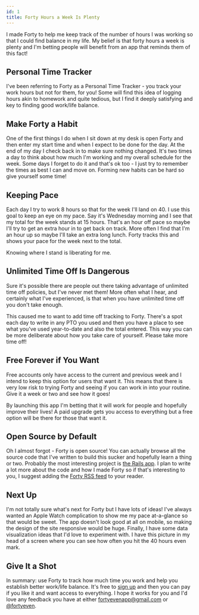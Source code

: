 ```yaml
---
id: 1
title: Forty Hours a Week Is Plenty
---
```


I made Forty to help me keep track of the number of hours I was working so that
I could find balance in my life. My belief is that forty hours a week is plenty
and I'm betting people will benefit from an app that reminds them of this fact!

<!-- READ-MORE -->

## Personal Time Tracker

I've been referring to Forty as a Personal Time Tracker - you track your work
hours but not for them, for you! Some will find this idea of logging hours akin
to homework and quite tedious, but I find it deeply satisfying and key to
finding good work/life balance.

## Make Forty a Habit

One of the first things I do when I sit down at my desk is open Forty and then
enter my start time and when I expect to be done for the day. At the end of my
day I check back in to make sure nothing changed. It's two times a day to think
about how much I'm working and my overall schedule for the week. Some days I
forget to do it and that's ok too - I just try to remember the times as best I
can and move on. Forming new habits can be hard so give yourself some time!

## Keeping Pace

Each day I try to work 8 hours so that for the week I'll land on 40. I use this
goal to keep an eye on my pace. Say it's Wednesday morning and I see that my
total for the week stands at 15 hours. That's an hour off pace so maybe I'll try
to get an extra hour in to get back on track. More often I find that I'm an hour
up so maybe I'll take an extra long lunch. Forty tracks this and shows your pace
for the week next to the total.

Knowing where I stand is liberating for me.

## Unlimited Time Off Is Dangerous

Sure it's possible there are people out there taking advantage of unlimited time
off policies, but I've never met them! More often what I hear, and certainly
what I've experienced, is that when you have unlimited time off you don't take
enough.

This caused me to want to add time off tracking to Forty. There's a spot each
day to write in any PTO you used and then you have a place to see what you've
used year-to-date and also the total entered. This way you can be more
deliberate about how you take care of yourself. Please take more time off!

## Free Forever if You Want

Free accounts only have access to the current and previous week and I intend to
keep this option for users that want it. This means that there is very low risk
to trying Forty and seeing if you can work in into your routine. Give it a week
or two and see how it goes!

By launching this app I'm betting that it will work for people and hopefully
improve their lives! A paid upgrade gets you access to everything but a free
option will be there for those that want it.

## Open Source by Default

Oh I almost forgot - Forty is open source! You can actually browse all the
source code that I've written to build this sucker and hopefully learn a thing
or two. Probably the most interesting project is [the Rails app][forty-github].
I plan to write a lot more about the code and how I made Forty so if that's
interesting to you, I suggest adding the [Forty RSS feed][forty-feed] to your
reader.

## Next Up

I'm not totally sure what's next for Forty but I have lots of ideas! I've always
wanted an Apple Watch complication to show me my pace at-a-glance so that would
be sweet. The app doesn't look good at all on mobile, so making the design of
the site responsive would be huge. Finally, I have some data visualization ideas
that I'd love to experiment with. I have this picture in my head of a screen
where you can see how often you hit the 40 hours even mark.

## Give It a Shot

In summary: use Forty to track how much time you work and help you establish
better work/life balance. It's free to [sign up][sign-up] and then you can pay
if you like it and want access to everything. I hope it works for you and I'd
love any feedback you have at either [fortyevenapp@gmail.com][email] or
[@fortyeven][twitter].

[forty-github]: https://github.com/verynicecode/forty-web
[forty-feed]: https://www.fortyeven.com/blog/atom.xml
[sign-up]: https://app.fortyeven.com/sign-up
[email]: mailto:feedback@fortyeven.com
[twitter]: https://twitter.com/fortyeven
